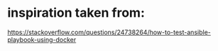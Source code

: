 # inspiration taken from:

https://stackoverflow.com/questions/24738264/how-to-test-ansible-playbook-using-docker

